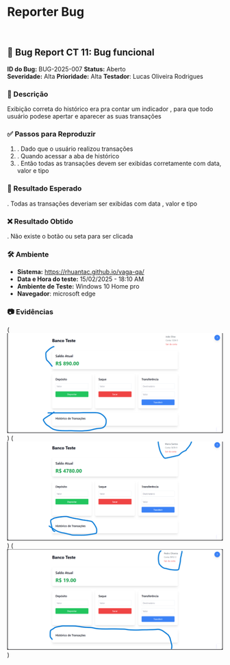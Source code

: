 # Reporter Bug
<br/>

## 🐞 Bug Report CT 11: Bug funcional

**ID do Bug:** BUG-2025-007
**Status:** Aberto  
**Severidade:** Alta
**Prioridade:** Alta
**Testador**: Lucas Oliveira Rodrigues

### 📌 Descrição

Exibição correta do histórico era pra contar um indicador , para que todo usuário podese apertar e aparecer as suas transações
 

### ✅ Passos para Reproduzir
1. . Dado que o usuário realizou transações
2. . Quando acessar a aba de histórico
3. . Então todas as transações devem ser exibidas corretamente com data, valor e tipo

### 🔎 Resultado Esperado
. Todas as transações deveriam ser exibidas com data , valor e tipo

### ❌ Resultado Obtido
. Não existe o botão ou seta para ser clicada

### 🛠 Ambiente
- **Sistema:**  https://rhuantac.github.io/vaga-qa/ 
- **Data e Hora do teste:** 15/02/2025 - 18:10 AM  
- **Ambiente de Teste:** Windows 10 Home pro 
- **Navegador**: microsoft edge

### 📷 Evidências

(![alt text](<../assets/joao historico.png>))
(![alt text](<../assets/mariana historico.png>))
(![alt text](<../assets/pedro historico.png>))
